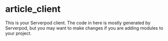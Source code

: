 # article_client

This is your Serverpod client. The code in here is mostly generated by
Serverpod, but you may want to make changes if you are adding modules to your
project.
